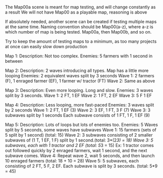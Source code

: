 The Map00a scene is meant for map testing, and will change constantly as a result
We will not have Map00 as a playable map, reasoning is above

If absolutely needed, another scene can be created if testing multiple maps at
the same time. Naming convention should be Map00(a-z), where a-z is which
number of map is being tested. Map00a, then Map00b, and so on.

Try to keep the amount of testing maps to a minimum, as too many projects at
once can easily slow down production

Map 1:
    Description: Not too complex. 
    Enemies: 5 farmers with 1 second in between

Map 2:
    Description: 2 waves introducing all types. Map has a little more looping
    Enemies: 2 equivalent waves split by 3 seconds
        Wave 1: 2 farmers (F), 1 enraged farmer (EF), 1 farmer w/ tractor (FT)
        Wave 2: Same as above

Map 3:
    Description: Even more looping. Long and slow.
    Enemies: 3 waves split by 3 seconds.
        Wave 1: 2 FT, 1 EF
        Wave 2: 1 FT, 2 EF
        Wave 3: 5 F 1 EF

Map 4:
    Description: Less looping, more fast-paced
    Enemies: 3 waves split by 2 seconds
        Wave 1: 2 FT, 1 EF (3)
        Wave 2: 3 EF, 1 FT, 3 F (7)
        Wave 3: 3 subwaves split by 1 seconds
            Each subwave consists of 1 FT, 1 F, 1 EF (9)
        
Map 5:
    Description: Lots of loops but lots of enemies too.
    Enemies: 5 Waves split by 5 seconds, some waves have subwaves
        Wave 1: 15 farmers (sets of 5 split by 1 second) (total: 15)
        Wave 2: 3 subwaves consisting of 2 smaller subwaves of (1 T, 1 EF, 1 F) split by 1 second.(total: 3*(2*3) = 18)
        Wave 3: 5 subwaves, each with 1 tractor and 2 EF (total: 5*3 = 15)
            Ex: 1 tractor comes out followed quickly by 2 enraged farmers, wait 1 second, and the next subwave comes.
        Wave 4: Repeat wave 2, wait 5 seconds, and then launch 10 enraged farmers (total: 18 + 10 = 28)
        Wave 5: 5 subwaves, each consisting of 2 FT, 5 F, 2 EF. Each subwave is split by 3 seconds. (total: 5*9 = 45)
        
        
    

